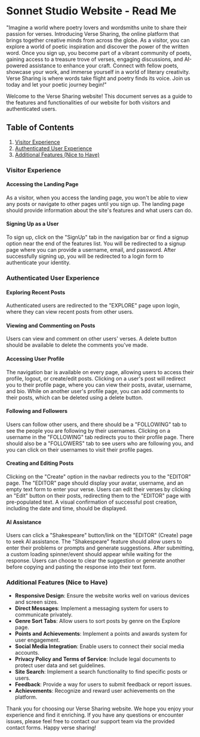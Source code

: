 # Sonnet Studio Website - Read Me 

"Imagine a world where poetry lovers and wordsmiths unite to share their passion for verses. Introducing Verse Sharing, the online platform that brings together creative minds from across the globe. As a visitor, you can explore a world of poetic inspiration and discover the power of the written word. Once you sign up, you become part of a vibrant community of poets, gaining access to a treasure trove of verses, engaging discussions, and AI-powered assistance to enhance your craft. Connect with fellow poets, showcase your work, and immerse yourself in a world of literary creativity. Verse Sharing is where words take flight and poetry finds its voice. Join us today and let your poetic journey begin!"

Welcome to the Verse Sharing website! This document serves as a guide to the features and functionalities of our website for both visitors and authenticated users. 

## Table of Contents 

1. [Visitor Experience](#visitor-experience)
2. [Authenticated User Experience](#authenticated-user-experience)
3. [Additional Features (Nice to Have)](#additional-features)

### Visitor Experience 

#### Accessing the Landing Page 

As a visitor, when you access the landing page, you won't be able to view any posts or navigate to other pages until you sign up. The landing page should provide information about the site's features and what users can do. 

#### Signing Up as a User 

To sign up, click on the "SignUp" tab in the navigation bar or find a signup option near the end of the features list. You will be redirected to a signup page where you can provide a username, email, and password. After successfully signing up, you will be redirected to a login form to authenticate your identity. 

### Authenticated User Experience 

#### Exploring Recent Posts 

Authenticated users are redirected to the "EXPLORE" page upon login, where they can view recent posts from other users. 

#### Viewing and Commenting on Posts 

Users can view and comment on other users' verses. A delete button should be available to delete the comments you've made. 

#### Accessing User Profile 

The navigation bar is available on every page, allowing users to access their profile, logout, or create/edit posts. Clicking on a user's post will redirect you to their profile page, where you can view their posts, avatar, username, and bio. While on another user's profile page, you can add comments to their posts, which can be deleted using a delete button. 

#### Following and Followers 

Users can follow other users, and there should be a "FOLLOWING" tab to see the people you are following by their usernames. Clicking on a username in the "FOLLOWING" tab redirects you to their profile page. There should also be a "FOLLOWERS" tab to see users who are following you, and you can click on their usernames to visit their profile pages. 

#### Creating and Editing Posts 

Clicking on the "Create" option in the navbar redirects you to the "EDITOR" page. The "EDITOR" page should display your avatar, username, and an empty text form to enter your verse. Users can edit their verses by clicking an "Edit" button on their posts, redirecting them to the "EDITOR" page with pre-populated text. A visual confirmation of successful post creation, including the date and time, should be displayed. 

#### AI Assistance 

Users can click a "Shakespeare" button/link on the "EDITOR" (Create) page to seek AI assistance. The "Shakespeare" feature should allow users to enter their problems or prompts and generate suggestions. After submitting, a custom loading spinner/event should appear while waiting for the response. Users can choose to clear the suggestion or generate another before copying and pasting the response into their text form. 

### Additional Features (Nice to Have) 

- **Responsive Design**: Ensure the website works well on various devices and screen sizes. 
- **Direct Messages**: Implement a messaging system for users to communicate privately. 
- **Genre Sort Tabs**: Allow users to sort posts by genre on the Explore page. 
- **Points and Achievements**: Implement a points and awards system for user engagement. 
- **Social Media Integration**: Enable users to connect their social media accounts. 
- **Privacy Policy and Terms of Service**: Include legal documents to protect user data and set guidelines. 
- **Site Search**: Implement a search functionality to find specific posts or users. 
- **Feedback**: Provide a way for users to submit feedback or report issues. 
- **Achievements**: Recognize and reward user achievements on the platform. 

Thank you for choosing our Verse Sharing website. We hope you enjoy your experience and find it enriching. If you have any questions or encounter issues, please feel free to contact our support team via the provided contact forms. Happy verse sharing!
